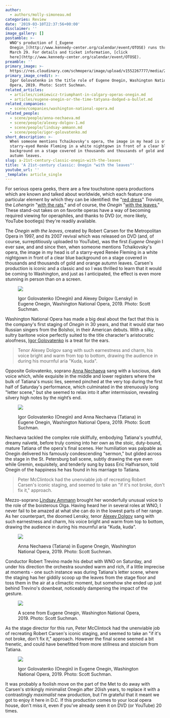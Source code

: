 ```yaml
---
author:
  - authors/molly-simoneau.md
categories: Review
date: '2019-03-10T22:37:56+00:00'
disclaimer: ''
image_gallery: []
postamble: >-
  WNO's production of [_Eugene
  Onegin_](http://www.kennedy-center.org/calendar/event/OTOSE) runs through
  March 29. For details and ticket information, [click
  here](http://www.kennedy-center.org/calendar/event/OTOSE).
preamble: ''
primary_image: >-
  https://res.cloudinary.com/schmopera/image/upload/v1552267777/media/2019/03/sqEugeneOneginbaritoneIgorGolovatenkowallowsinheartborkendespairinWNOsproductionScottSuchman.jpg
primary_image_credit: >-
  Igor Golovatenko in the title role of Eugene Onegin, Washington National
  Opera, 2019. Photo: Scott Suchman.
related_articles:
  - articles/ciekiewicz-triumphant-in-calgary-operas-onegin.md
  - articles/eugene-onegin-or-the-time-tatyana-dodged-a-bullet.md
related_companies:
  - scene/companies/washington-national-opera.md
related_people:
  - scene/people/anna-nechaeva.md
  - scene/people/alexey-dolgov-1.md
  - scene/people/lindsay-ammann.md
  - scene/people/igor-golovatenko.md
short_description: >-
  When someone mentions Tchaikovsky's opera, the image in my head is of a
  starry-eyed Renée Fleming in a white nightgown in front of a clear blue
  background on a stage covered in thousands and thousands of gold and orange
  autumn leaves. 
slug: a-21st-century-classic-onegin-with-the-leaves
title: 'A 21st-century classic: Onegin "with the leaves"'
youtube_url: ''
_template: article_single
---
```


For serious opera geeks, there are a few touchstone opera productions which are known and talked about worldwide, which each feature one particular element by which they can be identified: the "[red dress](https://www.nytimes.com/2011/01/03/arts/music/03traviata.html)" _Traviata_, the _Lohengrin_ "[with the rats,](https://www.nytimes.com/2010/08/05/arts/music/05lohengrin.html)" and of course, the _Onegin_ "[with the leaves.](https://www.youtube.com/watch?v=oWwq8BlEYIk)" These stand-out takes on on favorite operas have a way of becoming required viewing for operaphiles, and thanks to DVD (or, more likely, YouTube bootlegs) they're readily available.

The _Onegin_ _with the leaves_, created by Robert Carsen for the Metropolitan Opera in 1997, and its 2007 revival which was released on DVD (and, of course, surreptitiously uploaded to YouTube), was the first _Eugene Onegin_ I ever saw, and and since then, when someone mentions Tchaikovsky's opera, the image in my head is of a starry-eyed Renée Fleming in a white nightgown in front of a clear blue background on a stage covered in thousands and thousands of gold and orange autumn leaves. Carsen's production is iconic and a classic and so I was thrilled to learn that it would be coming to Washington, and just as I anticipated, the effect is even more stunning in person than on a screen.

<figure data-type="image">

![](https://res.cloudinary.com/schmopera/image/upload/v1552268028/media/2019/03/AremorsefulOneginbaritoneIgorGolovatenkostandsbesideshisdeadfriendLenskytenorAlexeyDolgoinWNOsproductionofEugeneOneginScottSuchman.jpg)

<figcaption>Igor Golovatenko (Onegin) and Alexey Dolgov (Lensky) in Eugene Onegin, Washington National Opera, 2019. Photo: Scott Suchman.</figcaption>

</figure>

Washington National Opera has made a big deal about the fact that this is the company's first staging of _Onegin_ in 30 years, and that it would star two Russian singers from the Bolshoi, in their American debuts. With a silky, sultry baritone voice perfectly suited to the title character's aristocratic aloofness, [Igor Golovatenko](/scene/people/igor-golovatenko/) is a treat for the ears.

> Tenor Alexey Dolgov sang with such earnestness and charm, his voice bright and warm from top to bottom, drawing the audience in during his mournful aria "Kuda, kuda".

Opposite Golovatenko, soprano [Anna Nechaeva](/scene/people/anna-nechaeva/) sang with a luscious, dark voice which, while exquisite in the middle and lower registers where the bulk of Tatiana's music lies, seemed pinched at the very top during the first half of Saturday's performance, which culminated in the strenuously long "letter scene," but she seemed to relax into it after intermission, revealing silvery high notes by the night’s end.

<figure data-type="image">

![](https://res.cloudinary.com/schmopera/image/upload/v1552267989/media/2019/03/AlthoughheartbrokenbyhisrejectionTatianasopranoAnnaNechaevstilllovesEugeneOneginbaritoneIgorGolovatenkoinWNOsproductionScottSuchman.jpg)

<figcaption>Igor Golovatenko (Onegin) and Anna Nechaeva (Tatiana) in Eugene Onegin, Washington National Opera, 2019. Photo: Scott Suchman.</figcaption>

</figure>

Nechaeva tackled the complex role skillfully, embodying Tatiana's youthful, dreamy naïveté, before truly coming into her own as the stoic, duty-bound, mature Tatiana of the opera's final scenes. Her humiliation was palpable as Onegin delivered his famously condescending "sermon," but glided across the stage in the St. Petersburg ball scene, subtly drawing the eye even while Gremin, exquisitely, and tenderly sung by bass Eric Halfvarson, told Onegin of the happiness he has found in his marriage to Tatiana.

> Peter McClintock had the unenviable job of recreating Robert Carsen's iconic staging, and seemed to take an "if it's not broke, don't fix it," approach.

Mezzo-soprano [Lindsay Ammann](/scene/people/lindsay-ammann/) brought her wonderfully unusual voice to the role of the boisterous Olga. Having heard her in several roles at WNO, I never fail to be amazed at what she can do in the lowest parts of her range. As her counterpart, the doomed Lensky, tenor [Alexey Dolgov](/scene/people/alexey-dolgov/) sang with such earnestness and charm, his voice bright and warm from top to bottom, drawing the audience in during his mournful aria "Kuda, kuda".

<figure data-type="image">

![](https://res.cloudinary.com/schmopera/image/upload/v1552267938/media/2019/03/BolshoioperastarAnnaNechaevamakesherUSdebutinWNOsproductionofEugeneOneginScottSuchman.jpg)

<figcaption>Anna Nechaeva (Tatiana) in Eugene Onegin, Washington National Opera, 2019. Photo: Scott Suchman.</figcaption>

</figure>

Conductor Robert Trevino made his debut with WNO on Saturday, and under his direction the orchestra sounded warm and rich, if a little imprecise at moments - one such instance was during Tatiana's letter scene, where the staging has her giddily scoop up the leaves from the stage floor and toss them in the air at a climactic moment, but somehow she ended up just behind Trevino's downbeat, noticeably dampening the impact of the gesture.

<figure data-type="image">

![](https://res.cloudinary.com/schmopera/image/upload/v1552267896/media/2019/03/GivingintoprideandforegoingfriendshipafatefulduelbringsdramatoWNOsproductionofEugeneOneginScottSuchman.jpg)

<figcaption>A scene from Eugene Onegin, Washington National Opera, 2019. Photo: Scott Suchman.</figcaption>

</figure>

As the stage director for this run, Peter McClintock had the unenviable job of recreating Robert Carsen's iconic staging, and seemed to take an "if it's not broke, don't fix it," approach. However the final scene seemed a bit frenetic, and could have benefitted from more stillness and stoicism from Tatiana.

<figure data-type="image">

![](https://res.cloudinary.com/schmopera/image/upload/v1552267855/media/2019/03/EugeneOneginbaritoneIgorGolovatenkocontemplateslifesdecisionsinWNOsproductionScottSuchman.jpg)

<figcaption>Igor Golovatenko (Onegin) in Eugene Onegin, Washington National Opera, 2019. Photo: Scott Suchman.</figcaption>

</figure>

It was probably a foolish move on the part of the Met to do away with Carsen's strikingly minimalist Onegin after 20ish years, to replace it with a contrastingly _maximalist_ new production, but I'm grateful that it meant we got to enjoy it here in D.C. If this production comes to your local opera house, don't miss it, even if you've already seen it on DVD (or YouTube) 20 times.
